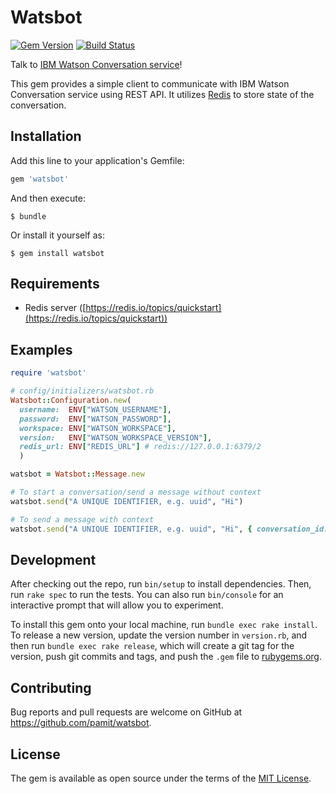 # Watsbot

[![Gem Version](https://badge.fury.io/rb/watsbot.svg)](https://badge.fury.io/rb/watsbot)
[![Build Status](https://travis-ci.org/pamit/watsbot.svg?branch=master)](https://travis-ci.org/pamit/watsbot)

Talk to [IBM Watson Conversation service](https://www.ibm.com/watson/developercloud/doc/conversation/getting-started.html)!

This gem provides a simple client to communicate with IBM Watson Conversation service using REST API. It utilizes [Redis](https://redis.io/) to store state of the conversation.

## Installation

Add this line to your application's Gemfile:

```ruby
gem 'watsbot'
```

And then execute:

    $ bundle

Or install it yourself as:

    $ gem install watsbot

## Requirements

* Redis server ([https://redis.io/topics/quickstart](https://redis.io/topics/quickstart))

## Examples

```ruby
require 'watsbot'

# config/initializers/watsbot.rb
Watsbot::Configuration.new(
  username:  ENV["WATSON_USERNAME"],
  password:  ENV["WATSON_PASSWORD"],
  workspace: ENV["WATSON_WORKSPACE"],
  version:   ENV["WATSON_WORKSPACE_VERSION"],
  redis_url: ENV["REDIS_URL"] # redis://127.0.0.1:6379/2
  )

watsbot = Watsbot::Message.new

# To start a conversation/send a message without context
watsbot.send("A UNIQUE IDENTIFIER, e.g. uuid", "Hi")

# To send a message with context
watsbot.send("A UNIQUE IDENTIFIER, e.g. uuid", "Hi", { conversation_id: "...", ... })
```

## Development

After checking out the repo, run `bin/setup` to install dependencies. Then, run `rake spec` to run the tests. You can also run `bin/console` for an interactive prompt that will allow you to experiment.

To install this gem onto your local machine, run `bundle exec rake install`. To release a new version, update the version number in `version.rb`, and then run `bundle exec rake release`, which will create a git tag for the version, push git commits and tags, and push the `.gem` file to [rubygems.org](https://rubygems.org).

## Contributing

Bug reports and pull requests are welcome on GitHub at https://github.com/pamit/watsbot.

## License

The gem is available as open source under the terms of the [MIT License](http://opensource.org/licenses/MIT).
